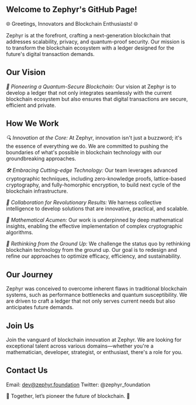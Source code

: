 ## Welcome to Zephyr's GitHub Page!

🌐 Greetings, Innovators and Blockchain Enthusiasts! 🌐

Zephyr is at the forefront, crafting a next-generation blockchain that addresses scalability, privacy, and quantum-proof security. Our mission is to transform the blockchain ecosystem with a ledger designed for the future's digital transaction demands.

## Our Vision

_🚀 Pioneering a Quantum-Secure Blockchain:_ Our vision at Zephyr is to develop a ledger that not only integrates seamlessly with the current blockchain ecosystem but also ensures that digital transactions are secure, efficient and private.

## How We Work

_🔍 Innovation at the Core:_ At Zephyr, innovation isn't just a buzzword; it's the essence of everything we do. We are committed to pushing the boundaries of what's possible in blockchain technology with our groundbreaking approaches.

_🛠️ Embracing Cutting-edge Technology:_ Our team leverages advanced cryptographic techniques, including zero-knowledge proofs, lattice-based cryptography, and fully-homorphic encryption, to build next cycle of the blockchain infrastructure.

_🤝 Collaboration for Revolutionary Results:_ We harness collective intelligence to develop solutions that are innovative, practical, and scalable.

_🧮 Mathematical Acumen:_ Our work is underpinned by deep mathematical insights, enabling the effective implementation of complex cryptographic algorithms.

_🔄 Rethinking from the Ground Up:_ We challenge the status quo by rethinking blockchain technology from the ground up. Our goal is to redesign and refine our approaches to optimize efficacy, efficiency, and sustainability.

## Our Journey

Zephyr was conceived to overcome inherent flaws in traditional blockchain systems, such as performance bottlenecks and quantum susceptibility. We are driven to craft a ledger that not only serves current needs but also anticipates future demands.

## Join Us

Join the vanguard of blockchain innovation at Zephyr. We are looking for exceptional talent across various domains—whether you're a mathematician, developer, strategist, or enthusiast, there's a role for you.

## Contact Us

Email: dev@zephyr.foundation
Twitter: @zephyr_foundation

🧠 Together, let’s pioneer the future of blockchain. 🚀
